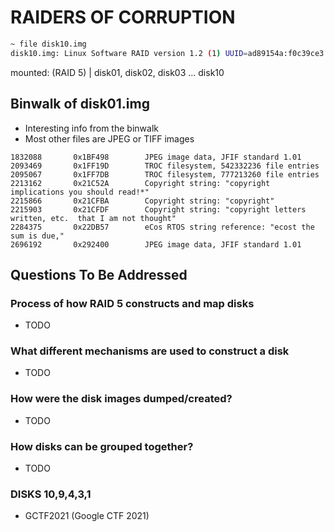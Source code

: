 # RAIDERS OF CORRUPTION

```bash
~ file disk10.img
disk10.img: Linux Software RAID version 1.2 (1) UUID=ad89154a:f0c39ce3:99c46240:21b5e681 name=0 level=5 disks=10
```

mounted: (RAID 5)
            |
disk01, disk02, disk03 ... disk10

## Binwalk of disk01.img

- Interesting info from the binwalk
- Most other files are JPEG or TIFF images

```
1832088       0x1BF498        JPEG image data, JFIF standard 1.01
2093469       0x1FF19D        TROC filesystem, 542332236 file entries
2095067       0x1FF7DB        TROC filesystem, 777213260 file entries
2213162       0x21C52A        Copyright string: "copyright implications you should read!*"
2215866       0x21CFBA        Copyright string: "copyright"
2215903       0x21CFDF        Copyright string: "copyright letters written, etc.  that I am not thought"
2284375       0x22DB57        eCos RTOS string reference: "ecost the sum is due,"
2696192       0x292400        JPEG image data, JFIF standard 1.01
```

## Questions To Be Addressed

### Process of how RAID 5 constructs and map disks

- TODO

### What different mechanisms are used to construct a disk

- TODO

### How were the disk images dumped/created?

- TODO

### How disks can be grouped together?

- TODO

### DISKS 10,9,4,3,1

- GCTF2021 (Google CTF 2021)
